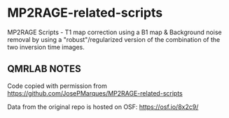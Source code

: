 # MP2RAGE-related-scripts
MP2RAGE Scripts - T1 map correction using a B1 map &amp; Background noise removal by using a "robust"/regularized version of the combination of the two inversion time images. 

## QMRLAB NOTES

Code copied with permission from https://github.com/JosePMarques/MP2RAGE-related-scripts

Data from the original repo is hosted on OSF: https://osf.io/8x2c9/
